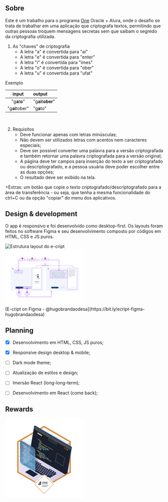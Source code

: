 

## Sobre

Este é um trabalho para o programa [One](https://www.oracle.com/br/education/oracle-next-education/) Oracle + Alura, onde o desafio se trata de trabalhar em uma aplicação que criptografa textos, permitindo que outras pessoas troquem mensagens secretas sem que saibam o segredo da criptografia utilizada. 

1. As "chaves" de criptografia
   - A letra "a" é convertida para "ai"
   - A letra "e" é convertida para "enter"
   - A letra "i" é convertida para "imes"
   - A letra "o" é convertida para "ober"
   - A letra "u" é convertida para "ufat"

Exemplo

| input | output |
|     :---:      |:---         |
| "g**a**t**o**"  | "g**ai**t**ober**" |
| "g**ai**tober"  | "g**a**to" |


<br>

2. Requisitos
    - Deve funcionar apenas com letras minúsculas;
    - Não devem ser utilizados letras com acentos nem caracteres especiais;
    - Deve ser possível converter uma palavra para a versão criptografada e também retornar uma palavra criptografada para a versão original;
    - A página deve ter campos para inserção do texto a ser criptografado ou descriptografado, e a pessoa usuária deve poder escolher entre as duas opções;
    - O resultado deve ser exibido na tela.

+Extras: um botão que copie o texto criptografado/descriptografado para a área de transferência - ou seja, que tenha a mesma funcionalidade do ctrl+C ou da opção "copiar" do menu dos aplicativos.


## Design & development

O app é responsivo e foi desenvolvido como desktop-first. Os layouts foram feitos no software Figma e seu desenvolvimento composto por códigos em HTML, CSS e JS puros.

<img src="./other/design-macro" alt="Estrutura layout do e-cript" width="50%">
<br>
<img src="./other/design-interactions.png" alt="Interações do e-cript" width="50%">
<br>
[E-cript on Figma - @hugobrandaodesa](https://bit.ly/ecript-figma-hugobrandaodesa)


## Planning

- [x] Desenvolvimento em HTML, CSS, JS puros;
- [x] Responsive design desktop & mobile;
- [ ] Dark mode theme;
- [ ] Atualização de estilos e design;
- [ ] Imersão React (long-long-term);
- [ ] Desenvolvimento em React (come back);


## Rewards

<img src="./other/Badge - Challenge 1.png" alt="Reward: Insígnia do primeiro desafio ONE" width="50%">